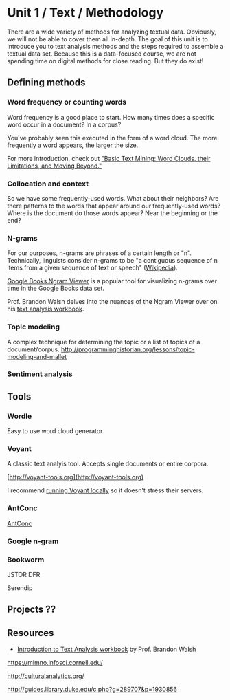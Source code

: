   # Unit 1 / Text / Methodology 
There are a wide variety of methods for analyzing textual data. Obviously, we will not be able to cover them all in-depth. The goal of this unit is to introduce you to text analysis methods and the steps required to assemble a textual data set. Because this is a data-focused course, we are not spending time on digital methods for close reading. But they do exist!

## Defining methods

### Word frequency or counting words
Word frequency is a good place to start. How many times does a specific word occur in a document? In a corpus? 

You've probably seen this executed in the form of a word cloud. The more frequently a word appears, the larger the size.

For more introduction, check out ["Basic Text Mining: Word Clouds, their Limitations, and Moving Beyond."](http://www.themacroscope.org/?page_id=633)

### Collocation and context
So we have some frequently-used words. What about their neighbors? Are there patterns to the words that appear around our frequently-used words? Where is the document do those words appear? Near the beginning or the end? 

### N-grams 
For our purposes, n-grams are phrases of a certain length or "n". Technically, linguists consider n-grams to be "a contiguous sequence of n items from a given sequence of text or speech" ([Wikipedia](https://en.wikipedia.org/wiki/N-gram)).

[Google Books Ngram Viewer](https://books.google.com/ngrams) is a popular tool for visualizing n-grams over time in the Google Books data set. 

Prof. Brandon Walsh delves into the nuances of the Ngram Viewer over on his [text analysis workbook](https://bmw9t.gitbooks.io/introduction-to-text-analysis/content/issues/google-ngram.html).
### Topic modeling
A complex technique for determining the topic or a list of topics of a document/corpus. 
http://programminghistorian.org/lessons/topic-modeling-and-mallet

### Sentiment analysis 

## Tools
### Wordle
Easy to use word cloud generator. 

### Voyant
A classic text analyis tool. Accepts single documents or entire corpora. 

[http://voyant-tools.org](http://voyant-tools.org)

I recommend [running Voyant locally](http://docs.voyant-tools.org/resources/run-your-own/voyant-server/) so it doesn't stress their servers.

### AntConc

[AntConc](http://www.laurenceanthony.net/software/antconc/)

### Google n-gram

### Bookworm 


JSTOR DFR

Serendip

## Projects ??

## Resources
* [Introduction to Text Analysis workbook](https://bmw9t.gitbooks.io/introduction-to-text-analysis/content/) by Prof. Brandon Walsh

https://mimno.infosci.cornell.edu/

http://culturalanalytics.org/

http://guides.library.duke.edu/c.php?g=289707&p=1930856